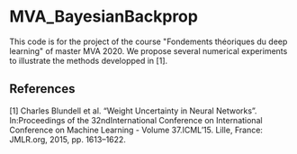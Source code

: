 # MVA_BayesianBackprop

This code is for the project of the course "Fondements théoriques du deep learning" of master MVA 2020. We propose several numerical experiments to illustrate the methods developped in [1].

## References

[1] Charles Blundell et al. “Weight Uncertainty in Neural Networks”. In:Proceedings of the 32ndInternational Conference on International Conference on Machine Learning - Volume 37.ICML’15. Lille, France: JMLR.org, 2015, pp. 1613–1622.
